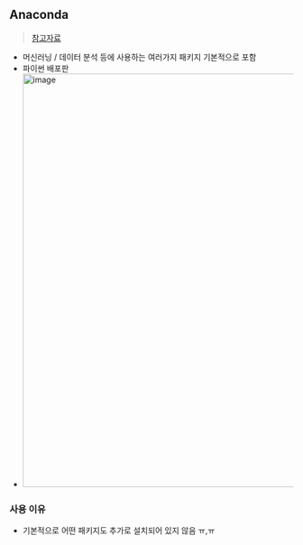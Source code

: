## Anaconda
> [참고자료](https://jwkim96.tistory.com/32)
- 머신러닝 / 데이터 분석 등에 사용하는 여러가지 패키지 기본적으로 포함
- 파이썬 배포판
- <img width="732" alt="image" src="https://github.com/hyunolike/info-docs/assets/61215550/b2192f16-14e2-4553-877f-bdd49da51c44">

### 사용 이유
- 기본적으로 어떤 패키지도 추가로 설치되어 있지 않음 ㅠ,ㅠ

